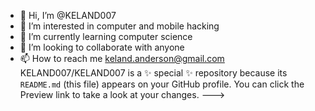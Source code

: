 - 👋 Hi, I’m @KELAND007
- 👀 I’m interested in computer and mobile hacking
- 🌱 I’m currently learning computer science
- 💞️ I’m looking to collaborate with anyone 
- 📫 How to reach me keland.anderson@gmail.com
KELAND007/KELAND007 is a ✨ special ✨ repository because its `README.md` (this file) appears on your GitHub profile.
You can click the Preview link to take a look at your changes.
--->
